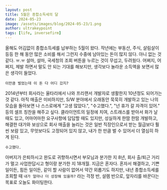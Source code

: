 ```yaml
---
layout: post
title: 5월은 종합소득세의 달
date: 2024-05-23
image: /assets/images/blog/2024-05-23/1.png
author: ultrakeypoint
tags: [life, inversefirm]
---
```


올해도 어김없이 종합소득세를 납부하는 5월이 왔다. 작년에는 부동산, 주식, 살림살이 등등 한 해 동안 많은 소비를 해서 그런지 수중에 남아있는 돈이 많지 않다. 아니 없는 것 같다. ㅠ.ㅠ 설마, 설마, 국세청의 조회 버튼을 누르는 것이 무섭고, 두려웠다. 어쩌지, 어쩌지, 제발 하면서 말도 안 되는 기대를 해보지만, 생각보다 놀라운 소득액을 보면서 많은 생각이 들었다.

`이만큼 벌었는데 이 돈 다 어디 갔지?`

2014년부터 회사라는 울타리에서 나와 프리랜서 개발자로 생활한지 10년정도 되어가는 것 같다. 아직 매출은 미비하지만, S/W 분야에서 오래동안 묵묵히 개발하고 있는 나의 모습을 돌아보면 나 스스로에게 "고생 많았다.", "수고했다.", "넌 휴가 갈 자격이 있어." 등의 셀프 칭찬을 해주고 싶다. 클라이언트의 일정에 치여, 스트래스를 받아서 화가 날 때도 있고, 어마어마한 요구사항에 답답할 때도 있지만, 성실하게 한땀 한땀 개발하고, 해결한 대가와 보상으로 회사 매출을 늘리는 것은 일반 직장인으로서 받는 월급보다 훨씬 보람 있고, 무엇보다도 고정되어 있지 않고, 내가 한 만큼 벌 수 있어서 더 열심히 하게 된다.

`수고했다.`

아버지가 은퇴하시고 완도로 귀향하시면서 부모님과 분가한 지 8년, 회사 출/퇴근 거리가 멀고 사업한답시고 형이랑 분가한 지 18개월. 지금은 혼자다. 혼자서 해결하고, 기쁜 일이든, 힘든 일이든, 같이 할 사람이 없어서 약간 외롭기도 하지만, 내년 종합소득세를 조회할 때 `내가 얼마나 더 성장해 있을까?` 라는 걱정 반, 설렘 반으로, 앞자리를 바꾼다는 목표로 오늘도 화이팅한다.
